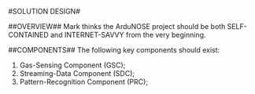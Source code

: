 #SOLUTION DESIGN#

##OVERVIEW##
Mark thinks the ArduNOSE project should be both SELF-CONTAINED and INTERNET-SAVVY from the very beginning. 

##COMPONENTS##
The following key components should exist: 
1. Gas-Sensing Component (GSC); 
2. Streaming-Data Component (SDC); 
3. Pattern-Recognition Component (PRC); 

